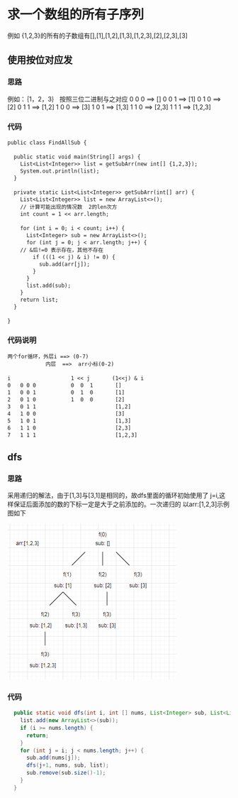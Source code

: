 # 求一个数组的所有子序列
例如 {1,2,3}的所有的子数组有[],[1],[1,2],[1,3],[1,2,3],[2],[2,3],[3]

## 使用按位对应发
### 思路
例如：｛1，2，3｝
按照三位二进制与之对应
0 0 0  ==>  []
0 0 1  ==>  [1]
0 1 0  ==>  [2]
0 1 1  ==>  [1,2]
1 0 0  ==>  [3]
1 0 1  ==>  [1,3]
1 1 0  ==>  [2,3]
1 1 1  ==>  [1,2,3]

### 代码
```
public class FindAllSub {

  public static void main(String[] args) {
    List<List<Integer>> list = getSubArr(new int[] {1,2,3});
    System.out.println(list);
  }

  private static List<List<Integer>> getSubArr(int[] arr) {
    List<List<Integer>> list = new ArrayList<>();
    // 计算可能出现的情况数  2的len次方
    int count = 1 << arr.length;
    
    for (int i = 0; i < count; i++) {
      List<Integer> sub = new ArrayList<>();
      for (int j = 0; j < arr.length; j++) {
	// &后!=0 表示存在，其他不存在
        if (((1 << j) & i) != 0) {
          sub.add(arr[j]);
        }
      }
      list.add(sub);
    }
    return list;
  }
  
}
```

### 代码说明
```
两个for循环，外层i ==> (0-7)
            内层  ==>  arr小标(0-2)

i                   1 << j       (1<<j) & i
0   0 0 0           0  0  1       []
1   0 0 1           0  1  0       [1]
2   0 1 0           1  0  0       [2]
3   0 1 1                         [1,2]
4   1 0 0                         [3]
5   1 0 1                         [1,3]
6   1 1 0                         [2,3] 
7   1 1 1                         [1,2,3]
```

## dfs

### 思路
采用递归的解法，由于[1,3]与[3,1]是相同的，故dfs里面的循环初始使用了 j=i,这样保证后面添加的数的下标一定是大于之前添加的。一次递归的
以arr:[1,2,3]示例图如下

![title](https://raw.githubusercontent.com/pallcard/noteImg/master/noteImg/2020/04/01/1585704532704-1585704532756.png)

### 代码
```java
  public static void dfs(int i, int [] nums, List<Integer> sub, List<List<Integer>> list) {
    list.add(new ArrayList<>(sub));
    if (i >= nums.length) {
      return;
    }
    for (int j = i; j < nums.length; j++) {
      sub.add(nums[j]);
      dfs(j+1, nums, sub, list);
      sub.remove(sub.size()-1);
    }
  }
```